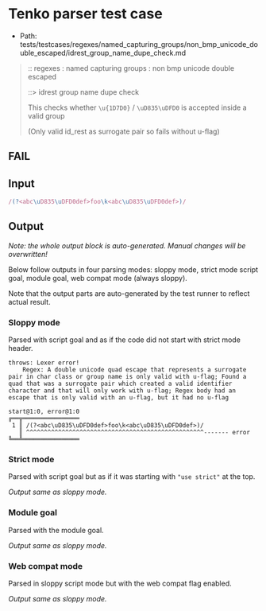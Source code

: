 # Tenko parser test case

- Path: tests/testcases/regexes/named_capturing_groups/non_bmp_unicode_double_escaped/idrest_group_name_dupe_check.md

> :: regexes : named capturing groups : non bmp unicode double escaped
>
> ::> idrest group name dupe check
>
> This checks whether `\u{1D7D0}` / `\uD835\uDFD0` is accepted inside a valid group
>
> (Only valid id_rest as surrogate pair so fails without u-flag)

## FAIL

## Input

`````js
/(?<abc\uD835\uDFD0def>foo\k<abc\uD835\uDFD0def>)/
`````

## Output

_Note: the whole output block is auto-generated. Manual changes will be overwritten!_

Below follow outputs in four parsing modes: sloppy mode, strict mode script goal, module goal, web compat mode (always sloppy).

Note that the output parts are auto-generated by the test runner to reflect actual result.

### Sloppy mode

Parsed with script goal and as if the code did not start with strict mode header.

`````
throws: Lexer error!
    Regex: A double unicode quad escape that represents a surrogate pair in char class or group name is only valid with u-flag; Found a quad that was a surrogate pair which created a valid identifier character and that will only work with u-flag; Regex body had an escape that is only valid with an u-flag, but it had no u-flag

start@1:0, error@1:0
╔══╦════════════════
 1 ║ /(?<abc\uD835\uDFD0def>foo\k<abc\uD835\uDFD0def>)/
   ║ ^^^^^^^^^^^^^^^^^^^^^^^^^^^^^^^^^^^^^^^^^^^^^^^^^^------- error
╚══╩════════════════

`````

### Strict mode

Parsed with script goal but as if it was starting with `"use strict"` at the top.

_Output same as sloppy mode._

### Module goal

Parsed with the module goal.

_Output same as sloppy mode._

### Web compat mode

Parsed in sloppy script mode but with the web compat flag enabled.

_Output same as sloppy mode._
